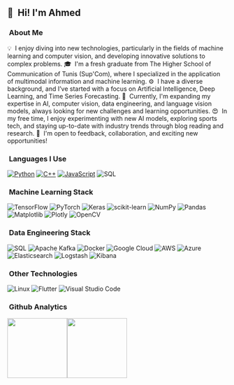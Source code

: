 ## 👋 &nbsp;Hi! I'm Ahmed

### &nbsp;About Me
💡  I enjoy diving into new technologies, particularly in the fields of machine learning and computer vision, and developing innovative solutions to complex problems.
🎓  I'm a fresh graduate from The Higher School of Communication of Tunis (Sup'Com), where I specialized in the application of multimodal information and machine learning.
⚙️  I have a diverse background, and I’ve started with a focus on Artificial Intelligence, Deep Learning, and Time Series Forecasting.
🌱  Currently, I'm expanding my expertise in AI, computer vision, data engineering, and language vision models, always looking for new challenges and learning opportunities.
😍  In my free time, I enjoy experimenting with new AI models, exploring sports tech, and staying up-to-date with industry trends through blog reading and research.
📄  I'm open to feedback, collaboration, and exciting new opportunities!

### &nbsp;Languages I Use

[![Python](https://img.shields.io/badge/-Python-000?&logo=python)](https://github.com/ahmed-BS11?tab=repositories&q=&type=&language=python)
[![C++](https://img.shields.io/badge/-C++-000?&logo=c%2b%2b)](https://github.com/ahmed-BS11?tab=repositories&q=&type=&language=c++)
[![JavaScript](https://img.shields.io/badge/-JavaScript-000?&logo=javascript)](https://github.com/ahmed-BS11?tab=repositories&q=&type=&language=javascript)
![SQL](https://img.shields.io/badge/-SQL-000?&logo=MySQL)

### &nbsp;Machine Learning Stack

![TensorFlow](https://img.shields.io/badge/TensorFlow-%23FF6F00.svg?style=for-the-badge&logo=TensorFlow&logoColor=white)
![PyTorch](https://img.shields.io/badge/PyTorch-%23EE4C2C.svg?style=for-the-badge&logo=PyTorch&logoColor=white)
![Keras](https://img.shields.io/badge/Keras-%23D00000.svg?style=for-the-badge&logo=Keras&logoColor=white)
![scikit-learn](https://img.shields.io/badge/scikit--learn-%23F7931E.svg?style=for-the-badge&logo=scikit-learn&logoColor=white)
![NumPy](https://img.shields.io/badge/numpy-%23013243.svg?style=for-the-badge&logo=numpy&logoColor=white)
![Pandas](https://img.shields.io/badge/pandas-%23150458.svg?style=for-the-badge&logo=pandas&logoColor=white)
![Matplotlib](https://img.shields.io/badge/Matplotlib-%23ffffff.svg?style=for-the-badge&logo=Matplotlib&logoColor=black)
![Plotly](https://img.shields.io/badge/Plotly-%233F4F75.svg?style=for-the-badge&logo=plotly&logoColor=white)
![OpenCV](https://img.shields.io/badge/opencv-%23white.svg?style=for-the-badge&logo=opencv&logoColor=white)

### &nbsp;Data Engineering Stack

![SQL](https://img.shields.io/badge/-SQL-000?&logo=MySQL)
![Apache Kafka](https://img.shields.io/badge/Apache%20Kafka-000?style=for-the-badge&logo=apachekafka)
![Docker](https://img.shields.io/badge/docker-%230db7ed.svg?style=for-the-badge&logo=docker&logoColor=white)
![Google Cloud](https://img.shields.io/badge/GoogleCloud-%234285F4.svg?style=for-the-badge&logo=google-cloud&logoColor=white)
![AWS](https://img.shields.io/badge/AWS-%23FF9900.svg?style=for-the-badge&logo=amazon-aws&logoColor=white)
![Azure](https://img.shields.io/badge/azure-%230072C6.svg?style=for-the-badge&logo=microsoftazure&logoColor=white)
![Elasticsearch](https://img.shields.io/badge/Elasticsearch-%23005561.svg?style=for-the-badge&logo=elasticsearch&logoColor=white)
![Logstash](https://img.shields.io/badge/Logstash-%23FF5722.svg?style=for-the-badge&logo=logstash&logoColor=white)
![Kibana](https://img.shields.io/badge/Kibana-%23000000.svg?style=for-the-badge&logo=kibana&logoColor=white)

### &nbsp;Other Technologies

![Linux](https://img.shields.io/badge/-Linux-000?&logo=Linux&logoColor=FCC624)
![Flutter](https://img.shields.io/badge/-Flutter-000?&logo=Flutter)
![Visual Studio Code](https://img.shields.io/badge/-Visual%20Studio%20Code-000?style=flat&logo=visual-studio-code&logoColor=007ACC)


### &nbsp;Github Analytics

<a href="https://github.com/ahmed-BS11/"><img height="137px" src="https://github-readme-stats.vercel.app/api?username=GhaziXX&hide_title=true&hide_border=true&show_icons=true&include_all_commits=true&count_private=true&line_height=21&text_color=000&icon_color=000&bg_color=0,ea6161,ffc64d,fffc4d,52fa5a&theme=graywhite" /><!-- wi*quL3fcV --><img height="137px" src="https://github-readme-stats.vercel.app/api/top-langs/?username=ahmed-BS11&hide=html&hide_title=true&hide_border=true&layout=compact&langs_count=7&exclude_repo=comp426,Redventures-Movie-Quotes&text_color=000&icon_color=fff&bg_color=0,52fa5a,4dfcff,c64dff&theme=graywhite" /></a>
